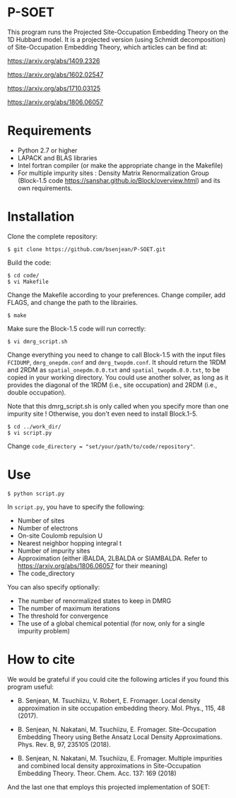 # P-SOET

This program runs the Projected Site-Occupation Embedding Theory on the 1D Hubbard model.
It is a projected version (using Schmidt decomposition) of Site-Occupation Embedding Theory, which articles can be find at:

https://arxiv.org/abs/1409.2326

https://arxiv.org/abs/1602.02547

https://arxiv.org/abs/1710.03125

https://arxiv.org/abs/1806.06057


# Requirements

- Python 2.7 or higher
- LAPACK and BLAS libraries
- Intel fortran compiler (or make the appropriate change in the Makefile)
- For multiple impurity sites : 
Density Matrix Renormalization Group (Block-1.5 code https://sanshar.github.io/Block/overview.html)
and its own requirements.

# Installation

Clone the complete repository:
```
$ git clone https://github.com/bsenjean/P-SOET.git
```

Build the code:
```
$ cd code/
$ vi Makefile
```

Change the Makefile according to your preferences. Change compiler, add FLAGS, and change the path to the librairies.

```
$ make
```

Make sure the Block-1.5 code will run correctly:

```
$ vi dmrg_script.sh
```

Change everything you need to change to call Block-1.5 with the input files ```FCIDUMP```, ```dmrg_onepdm.conf``` and ```dmrg_twopdm.conf```.
It should return the 1RDM and 2RDM as ```spatial_onepdm.0.0.txt``` and ```spatial_twopdm.0.0.txt```, to be copied in your working directory.
You could use another solver, as long as it provides the diagonal of the 1RDM (i.e., site occupation) and 2RDM (i.e., double occupation).

Note that this dmrg_script.sh is only called when you specify more than one impurity site ! Otherwise, you don't even need to install Block.1-5.

```
$ cd ../work_dir/
$ vi script.py
```

Change ```code_directory = "set/your/path/to/code/repository"```.

# Use

```
$ python script.py
```

In ```script.py```, you have to specify the following:

- Number of sites
- Number of electrons
- On-site Coulomb repulsion U
- Nearest neighbor hopping integral t
- Number of impurity sites
- Approximation (either iBALDA, 2LBALDA or SIAMBALDA. Refer to https://arxiv.org/abs/1806.06057 for their meaning)
- The code_directory

You can also specify optionally:
- The number of renormalized states to keep in DMRG
- The number of maximum iterations
- The threshold for convergence
- The use of a global chemical potential (for now, only for a single impurity problem)

# How to cite

We would be grateful if you could cite the following articles if you found this program useful:

- B. Senjean, M. Tsuchiizu, V. Robert, E. Fromager. Local density approximation in site occupation
embedding theory. Mol. Phys., 115, 48 (2017).

- B. Senjean, N. Nakatani, M. Tsuchiizu, E. Fromager. Site-Occupation Embedding Theory using
Bethe Ansatz Local Density Approximations. Phys. Rev. B, 97, 235105 (2018).

- B. Senjean, N. Nakatani, M. Tsuchiizu, E. Fromager. Multiple impurities and combined local
density approximations in Site-Occupation Embedding Theory. Theor. Chem. Acc. 137: 169 (2018)

And the last one that employs this projected implementation of SOET:
